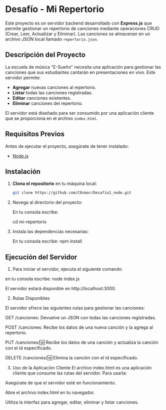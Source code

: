 # Desafío - Mi Repertorio 

Este proyecto es un servidor backend desarrollado con **Express.js** que permite gestionar un repertorio de canciones mediante operaciones CRUD (Crear, Leer, Actualizar y Eliminar). Las canciones se almacenan en un archivo JSON local llamado `repertorio.json`.

## Descripción del Proyecto

La escuela de música "E-Sueño" necesita una aplicación para gestionar las canciones que sus estudiantes cantarán en presentaciones en vivo. Este servidor permite:

- **Agregar** nuevas canciones al repertorio.
- **Listar** todas las canciones registradas.
- **Editar** canciones existentes.
- **Eliminar** canciones del repertorio.

El servidor está diseñado para ser consumido por una aplicación cliente que se proporciona en el archivo `index.html`.

## Requisitos Previos

Antes de ejecutar el proyecto, asegúrate de tener instalado:

- [Node.js](https://nodejs.org/) 

## Instalación

1. **Clona el repositorio** en tu máquina local:

   ```bash
   git clone https://github.com/C0smar/Desafio2_node.git

2. Navega al directorio del proyecto:

    En tu consola escribe:
   
    cd mi-repertorio

4. Instala las dependencias necesarias:
   
    En tu consola escribe:
    npm install

## Ejecución del Servidor

1. Para iniciar el servidor, ejecuta el siguiente comando:

en tu consola escribe:
  node index.js
  
El servidor estará disponible en http://localhost:3000.

2. Rutas Disponibles
   
El servidor ofrece las siguientes rutas para gestionar las canciones:

GET /canciones: Devuelve un JSON con todas las canciones registradas.

POST /canciones: Recibe los datos de una nueva canción y la agrega al repertorio.

PUT /canciones/:id: Recibe los datos de una canción y actualiza la canción con el id especificado.

DELETE /canciones/:id: Elimina la canción con el id especificado.

3. Uso de la Aplicación Cliente
El archivo index.html es una aplicación cliente que consume las rutas del servidor. Para usarla:

Asegúrate de que el servidor esté en funcionamiento.

Abre el archivo index.html en tu navegador.

Utiliza la interfaz para agregar, editar, eliminar y listar canciones.
